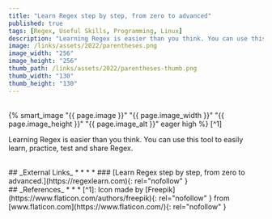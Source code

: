 ```yaml
---
title: "Learn Regex step by step, from zero to advanced"
published: true
tags: [Regex, Useful Skills, Programming, Linux]
description: "Learning Regex is easier than you think. You can use this tool to easily learn, practice, test and share Regex."
image: /links/assets/2022/parentheses.png
image_width: "256"
image_height: "256"
thumb_path: /links/assets/2022/parentheses-thumb.png
thumb_width: "130"
thumb_height: "130"
---
```


<br>
{% smart_image "{{ page.image }}" "{{ page.image_width }}" "{{ page.image_height }}" "{{ page.image_alt }}" eager high %}
[^1]
<br>

Learning Regex is easier than you think. You can use this tool to easily learn, practice, test and share Regex.

<br>
## _External Links_
* * *
* ### [Learn Regex step by step, from zero to advanced.](https://regexlearn.com){: rel="nofollow" }

<br>
## _References_
* * *
[^1]: Icon made by [Freepik](https://www.flaticon.com/authors/freepik){: rel="nofollow" } from [www.flaticon.com](https://www.flaticon.com/){: rel="nofollow" }

